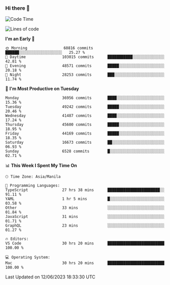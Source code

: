 ### Hi there 👋

<!--START_SECTION:waka-->
![Code Time](http://img.shields.io/badge/Code%20Time-4%2C061%20hrs%204%20mins-blue)

![Lines of code](https://img.shields.io/badge/From%20Hello%20World%20I%27ve%20Written-99.4%20million%20lines%20of%20code-blue)

**I'm an Early 🐤** 

```text
🌞 Morning                60816 commits       ██████░░░░░░░░░░░░░░░░░░░   25.27 % 
🌆 Daytime                103015 commits      ███████████░░░░░░░░░░░░░░   42.81 % 
🌃 Evening                48571 commits       █████░░░░░░░░░░░░░░░░░░░░   20.18 % 
🌙 Night                  28253 commits       ███░░░░░░░░░░░░░░░░░░░░░░   11.74 % 
```
📅 **I'm Most Productive on Tuesday** 

```text
Monday                   36956 commits       ████░░░░░░░░░░░░░░░░░░░░░   15.36 % 
Tuesday                  49242 commits       █████░░░░░░░░░░░░░░░░░░░░   20.46 % 
Wednesday                41487 commits       ████░░░░░░░░░░░░░░░░░░░░░   17.24 % 
Thursday                 45600 commits       █████░░░░░░░░░░░░░░░░░░░░   18.95 % 
Friday                   44169 commits       █████░░░░░░░░░░░░░░░░░░░░   18.35 % 
Saturday                 16673 commits       ██░░░░░░░░░░░░░░░░░░░░░░░   06.93 % 
Sunday                   6528 commits        █░░░░░░░░░░░░░░░░░░░░░░░░   02.71 % 
```


📊 **This Week I Spent My Time On** 

```text
🕑︎ Time Zone: Asia/Manila

💬 Programming Languages: 
TypeScript               27 hrs 38 mins      ███████████████████████░░   91.11 % 
YAML                     1 hr 5 mins         █░░░░░░░░░░░░░░░░░░░░░░░░   03.58 % 
Other                    33 mins             ░░░░░░░░░░░░░░░░░░░░░░░░░   01.84 % 
JavaScript               31 mins             ░░░░░░░░░░░░░░░░░░░░░░░░░   01.71 % 
GraphQL                  23 mins             ░░░░░░░░░░░░░░░░░░░░░░░░░   01.27 % 

🔥 Editors: 
VS Code                  30 hrs 20 mins      █████████████████████████   100.00 % 

💻 Operating System: 
Mac                      30 hrs 20 mins      █████████████████████████   100.00 % 
```


 Last Updated on 12/06/2023 18:33:30 UTC
<!--END_SECTION:waka-->


<!--
**rad182/rad182** is a ✨ _special_ ✨ repository because its `README.md` (this file) appears on your GitHub profile.

Here are some ideas to get you started:

- 🔭 I’m currently working on ...
- 🌱 I’m currently learning ...
- 👯 I’m looking to collaborate on ...
- 🤔 I’m looking for help with ...
- 💬 Ask me about ...
- 📫 How to reach me: ...
- 😄 Pronouns: ...
- ⚡ Fun fact: ...
-->
